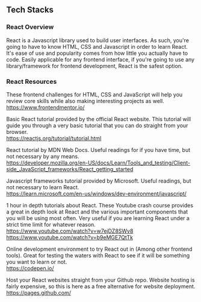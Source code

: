 ## Tech Stacks

### React Overview
React is a Javascript library used to build user interfaces. As such, you're going to have to know HTML, CSS and Javascript in order to learn React.
It's ease of use and popularity comes from how little you actually have to code. Easily applicable for any frontend interface, if you're going to use any library/framework for frontend development, React is the safest option.

### React Resources 

These frontend challenges for HTML, CSS and JavaScript will help you review core skills while also making interesting projects as well. \
https://www.frontendmentor.io/


Basic React tutorial provided by the official React website. This tutorial will guide you through a very basic tutorial that you can do straight from your browser. \
https://reactjs.org/tutorial/tutorial.html


React tutorial by MDN Web Docs. Useful readings for if you have time, but not necessary by any means.\
https://developer.mozilla.org/en-US/docs/Learn/Tools_and_testing/Client-side_JavaScript_frameworks/React_getting_started


Javascript frameworks tutorial provided by Microsoft. Useful readings, but not necessary to learn React. \
https://learn.microsoft.com/en-us/windows/dev-environment/javascript/


1 hour in depth tutorials about React. These Youtube crash course provides a great in depth look at React and the various important components that you will be using most often. Very useful if you are learning React under a strict time limit for whatever reason. \
https://www.youtube.com/watch?v=w7ejDZ8SWv8 \
https://www.youtube.com/watch?v=b9eMGE7QtTk 


Online development environment to try React out in (Among other frontend tools). Great for testing the waters with React to see if it will be something you want to learn or not. \
https://codepen.io/


Host your React websites straight from your Github repo. Website hosting is fairly expensive, so this is here as a free alternative for website deployment. \
https://pages.github.com/


